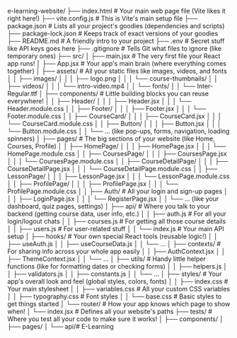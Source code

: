 e-learning-website/
├── index.html              # Your main web page file (Vite likes it right here!)
├── vite.config.js          # This is Vite's main setup file
├── package.json            # Lists all your project's goodies (dependencies and scripts)
├── package-lock.json       # Keeps track of exact versions of your goodies
├── README.md               # A friendly intro to your project
├── .env                    # Secret stuff like API keys goes here
├── .gitignore              # Tells Git what files to ignore (like temporary ones)
├── src/
│   ├── main.jsx            # The very first file your React app runs!
│   ├── App.jsx             # Your app's main brain (where everything comes together)
│   ├── assets/             # All your static files like images, videos, and fonts
│   │   ├── images/
│   │   │   ├── logo.png
│   │   │   └── course-thumbnails/
│   │   ├── videos/
│   │   │   └── intro-video.mp4
│   │   └── fonts/
│   │       └── Inter-Regular.ttf
│   ├── components/         # Little building blocks you can reuse everywhere!
│   │   ├── Header/
│   │   │   ├── Header.jsx
│   │   │   └── Header.module.css
│   │   ├── Footer/
│   │   │   ├── Footer.jsx
│   │   │   └── Footer.module.css
│   │   ├── CourseCard/
│   │   │   ├── CourseCard.jsx
│   │   │   └── CourseCard.module.css
│   │   ├── Button/
│   │   │   ├── Button.jsx
│   │   │   └── Button.module.css
│   │   └── ... (like pop-ups, forms, navigation, loading spinners)
│   ├── pages/              # The big sections of your website (like Home, Courses, Profile)
│   │   ├── HomePage/
│   │   │   ├── HomePage.jsx
│   │   │   └── HomePage.module.css
│   │   ├── CoursesPage/
│   │   │   ├── CoursesPage.jsx
│   │   │   └── CoursesPage.module.css
│   │   ├── CourseDetailPage/
│   │   │   ├── CourseDetailPage.jsx
│   │   │   └── CourseDetailPage.module.css
│   │   ├── LessonPage/
│   │   │   ├── LessonPage.jsx
│   │   │   └── LessonPage.module.css
│   │   ├── ProfilePage/
│   │   │   ├── ProfilePage.jsx
│   │   │   └── ProfilePage.module.css
│   │   ├── Auth/           # All your login and sign-up pages
│   │   │   ├── LoginPage.jsx
│   │   │   └── RegisterPage.jsx
│   │   └── ... (like your dashboard, quiz pages, settings)
│   ├── api/                # Where you talk to your backend (getting course data, user info, etc.)
│   │   ├── auth.js         # For all your login/logout chats
│   │   ├── courses.js      # For getting all those course details
│   │   ├── users.js        # For user-related stuff
│   │   └── index.js        # Your main API setup
│   ├── hooks/              # Your own special React tools (reusable logic!)
│   │   ├── useAuth.js
│   │   ├── useCourseData.js
│   │   └── ...
│   ├── contexts/           # For sharing info across your whole app easily
│   │   ├── AuthContext.jsx
│   │   ├── ThemeContext.jsx
│   │   └── ...
│   ├── utils/              # Handy little helper functions (like for formatting dates or checking forms)
│   │   ├── helpers.js
│   │   ├── validators.js
│   │   ├── constants.js
│   │   └── ...
│   ├── styles/             # Your app's overall look and feel (global styles, colors, fonts)
│   │   ├── index.css       # Your main stylesheet
│   │   ├── variables.css   # All your custom CSS variables
│   │   ├── typography.css  # Font styles
│   │   └── base.css        # Basic styles to get things started
│   └── router/             # How your app knows which page to show when!
│       └── index.jsx       # Defines all your website's paths
├── tests/                  # Where you test all your code to make sure it works!
│   ├── components/
│   ├── pages/
│   └── api/# E-Learning
